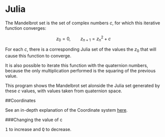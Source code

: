 # Julia

The Mandelbrot set is the set of complex numbers $c$, for which this iterative function converges:

$$z_0 = 0, \qquad z_{n+1} = z_n^2 + c$$

For each $c$, there is a corresponding Julia set of the values the $z_0$ that will cause this function to converge.

It is also possible to iterate this function with the quaternion numbers, because the only multiplication performed is the squaring of the previous value.

This program shows the Mandelbrot set alonside the Julia set generated by these $c$ values, with values taken from quaternion space.

##Coordinates

See an in-depth explanation of the Coordinate system [here](coordinates.pdf).

###Changing the value of c

<kbd>1</kbd> to increase and <kbd>Q</kbd> to decrease.


